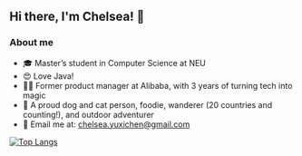 ## Hi there, I'm Chelsea! 👋 

### About me
- 🎓 Master’s student in Computer Science at NEU
- 😍 Love Java!
- 🧚‍♀️ Former product manager at Alibaba, with 3 years of turning tech into magic
- 🤩 A proud dog and cat person, foodie, wanderer (20 countries and counting!), and outdoor adventurer
- 📮 Email me at: chelsea.yuxichen@gmail.com

[![Top Langs](https://github-readme-stats.vercel.app/api/top-langs/?username=ChelseaYuxiChen&layout=compact&size_weight=0.3&count_weight=0.3)](https://github.com/anuraghazra/github-readme-stats)

